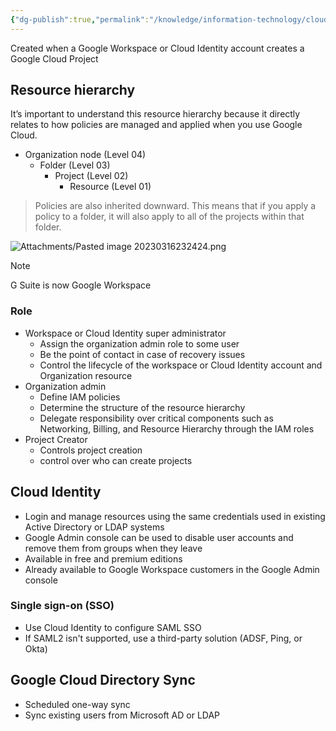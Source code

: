 ```yaml
---
{"dg-publish":true,"permalink":"/knowledge/information-technology/cloud/google-cloud/organization/","dgPassFrontmatter":true,"noteIcon":"📝"}
---
```


Created when a Google Workspace or Cloud Identity account creates a Google Cloud Project
## Resource hierarchy
It’s important to understand this resource hierarchy because it directly relates to how policies are managed and applied when you use Google Cloud.
- Organization node (Level 04)
	- Folder (Level 03)
		- Project (Level 02)
			- Resource (Level 01)

> Policies are also inherited downward. This means that if you apply a policy to a folder, it will also apply to all of the projects within that folder.

![Attachments/Pasted image 20230316232424.png](/img/user/Attachments/Pasted%20image%2020230316232424.png)

> [!note]
> G Suite is now Google Workspace
### Role
- Workspace or Cloud Identity super administrator
	- Assign the organization admin role to some user
	- Be the point of contact in case of recovery issues
	- Control the lifecycle of the workspace or Cloud Identity account and Organization resource
- Organization admin
	- Define IAM policies
	- Determine the structure of the resource hierarchy
	- Delegate responsibility over critical components such as Networking, Billing, and Resource Hierarchy through the IAM roles
- Project Creator
	- Controls project creation
	- control over who can create projects
## Cloud Identity
- Login and manage resources using the same credentials used in existing Active Directory or LDAP systems
- Google Admin console can be used to disable user accounts and remove them from groups when they leave
- Available in free and premium editions
- Already available to Google Workspace customers in the Google Admin console
### Single sign-on (SSO)
- Use Cloud Identity to configure SAML SSO
- If SAML2 isn't supported, use a third-party solution (ADSF, Ping, or Okta)
## Google Cloud Directory Sync
- Scheduled one-way sync
- Sync existing users from Microsoft AD or LDAP
